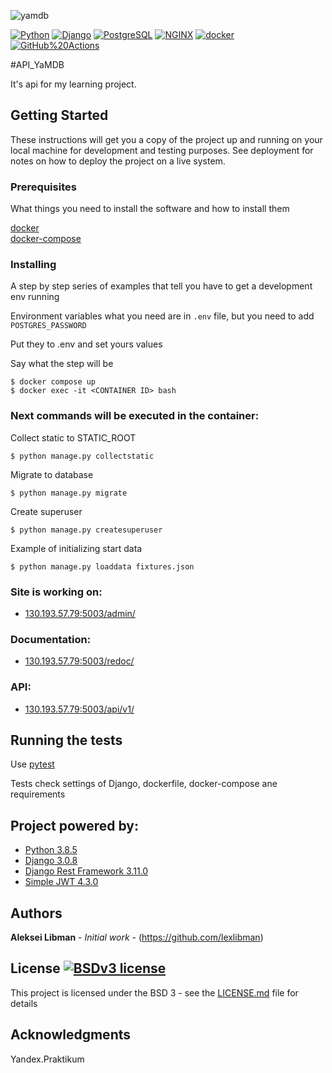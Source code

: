 ![yamdb](https://github.com/lexlibman/yamdb_final/workflows/yamdb/badge.svg?branch=master)

[![Python](https://img.shields.io/badge/-Python-464646??style=flat-square&logo=Python)](https://www.python.org/)
[![Django](https://img.shields.io/badge/-Django-464646??style=flat-square&logo=Django)](https://www.djangoproject.com/)
[![PostgreSQL](https://img.shields.io/badge/-PostgreSQL-464646??style=flat-square&logo=PostgreSQL)](https://www.postgresql.org/)
[![NGINX](https://img.shields.io/badge/-NGINX-464646??style=flat-square&logo=NGINX)](https://nginx.org/ru/)
[![docker](https://img.shields.io/badge/-Docker-464646??style=flat-square&logo=docker)](https://www.docker.com/)
[![GitHub%20Actions](https://img.shields.io/badge/-GitHub%20Actions-464646??style=flat-square&logo=GitHub%20actions)](https://github.com/features/actions)

#API_YaMDB

It's api for my learning project. 

## Getting Started

These instructions will get you a copy of the project up and running on your local machine for development and testing purposes. See deployment for notes on how to deploy the project on a live system.

### Prerequisites

What things you need to install the software and how to install them

[docker](https://docs.docker.com/engine/install/) <br>
[docker-compose](https://docs.docker.com/compose/install/)

### Installing

A step by step series of examples that tell you have to get a development env running

Environment variables what you need are in `.env` file, but you need to add `POSTGRES_PASSWORD`

Put they to .env and set yours values

Say what the step will be

```
$ docker compose up
$ docker exec -it <CONTAINER ID> bash
```
### Next commands will be executed in the container:

Collect static to STATIC_ROOT

```
$ python manage.py collectstatic
```

Migrate to database

```
$ python manage.py migrate
```

Create superuser

```
$ python manage.py createsuperuser
```

Example of initializing start data

```
$ python manage.py loaddata fixtures.json
```

### Site is working on: 
* [130.193.57.79:5003/admin/](http://130.193.57.79:5003/admin/)

### Documentation:
* [130.193.57.79:5003/redoc/](http://130.193.57.79:5003/redoc/)

### API:
* [130.193.57.79:5003/api/v1/](http://130.193.57.79:5003/api/v1/)

## Running the tests

Use [pytest](https://docs.pytest.org/en/stable/)

Tests check settings of Django, dockerfile, docker-compose ane requirements

## Project powered by:
* [Python 3.8.5](https://www.python.org/downloads/release/python-385/) <br>
* [Django 3.0.8](https://www.djangoproject.com) <br>
* [Django Rest Framework 3.11.0](https://www.django-rest-framework.org) <br>
* [Simple JWT 4.3.0](https://django-rest-framework-simplejwt.readthedocs.io/en/latest/)

## Authors

**Aleksei Libman** - *Initial work* - (https://github.com/lexlibman)

## License [![BSDv3 license](https://img.shields.io/badge/License-BSDv3-blue.svg)](LICENSE.md)

This project is licensed under the BSD 3 - see the [LICENSE.md](LICENSE.md) file for details

## Acknowledgments

Yandex.Praktikum
